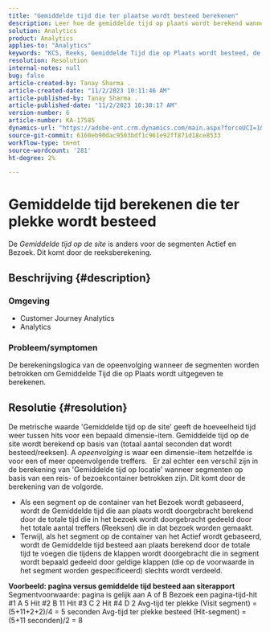 ```yaml
---
title: "Gemiddelde tijd die ter plaatse wordt besteed berekenen"
description: Leer hoe de gemiddelde tijd op plaats wordt berekend wanneer de segmenten die op de container van het Actief of van het Bezoek worden gebaseerd betrokken zijn.
solution: Analytics
product: Analytics
applies-to: "Analytics"
keywords: "KCS, Reeks, Gemiddelde Tijd die op Plaats wordt besteed, de logica van de Opeenvolging"
resolution: Resolution
internal-notes: null
bug: false
article-created-by: Tanay Sharma .
article-created-date: "11/2/2023 10:11:46 AM"
article-published-by: Tanay Sharma .
article-published-date: "11/2/2023 10:30:17 AM"
version-number: 6
article-number: KA-17585
dynamics-url: "https://adobe-ent.crm.dynamics.com/main.aspx?forceUCI=1&pagetype=entityrecord&etn=knowledgearticle&id=233d9035-6879-ee11-8179-6045bd006149"
source-git-commit: 6160eb90dac9503bdf1c961e92ff871d18ce8533
workflow-type: tm+mt
source-wordcount: '281'
ht-degree: 2%

---
```


# Gemiddelde tijd berekenen die ter plekke wordt besteed


De *Gemiddelde tijd op de site* is anders voor de segmenten Actief en Bezoek. Dit komt door de reeksberekening.

## Beschrijving {#description}


### Omgeving

- Customer Journey Analytics
- Analytics




### Probleem/symptomen

De berekeningslogica van de opeenvolging wanneer de segmenten worden betrokken om Gemiddelde Tijd die op Plaats wordt uitgegeven te berekenen.


## Resolutie {#resolution}


De metrische waarde &#39;Gemiddelde tijd op de site&#39; geeft de hoeveelheid tijd weer tussen hits voor een bepaald dimensie-item. Gemiddelde tijd op de site wordt berekend op basis van (totaal aantal seconden dat wordt besteed/reeksen). A *opeenvolging* is waar een dimensie-item hetzelfde is voor een of meer opeenvolgende treffers.
 
Er zal echter een verschil zijn in de berekening van &#39;Gemiddelde tijd op locatie&#39; wanneer segmenten op basis van een reis- of bezoekcontainer betrokken zijn. Dit komt door de berekening van de volgorde.

- Als een segment op de container van het Bezoek wordt gebaseerd, wordt de Gemiddelde tijd die aan plaats wordt doorgebracht berekend door de totale tijd die in het bezoek wordt doorgebracht gedeeld door het totale aantal treffers (Reeksen) die in dat bezoek worden gemaakt.
- Terwijl, als het segment op de container van het Actief wordt gebaseerd, wordt de Gemiddelde tijd besteed aan plaats berekend door de totale tijd te voegen die tijdens de klappen wordt doorgebracht die in segment wordt bepaald gedeeld door geldige klappen (die op de voorwaarde in het segment worden gespecificeerd) slechts wordt verdeeld.


<b>Voorbeeld: pagina versus gemiddelde tijd besteed aan siterapport</b>
 
Segmentvoorwaarde: pagina is gelijk aan A of B Bezoek een pagina-tijd-hit #1 A 5 Hit #2 B 11 Hit #3 C 2 Hit #4 D 2 Avg-tijd ter plekke (Visit segment) = (5+11+2+2)/4 = 5 seconden Avg-tijd ter plekke besteed (Hit-segment) = (5+11 seconden)/2 = 8

